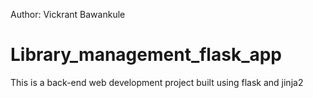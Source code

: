 Author: Vickrant Bawankule
# Library_management_flask_app
This is a back-end web development project built using flask and jinja2 
